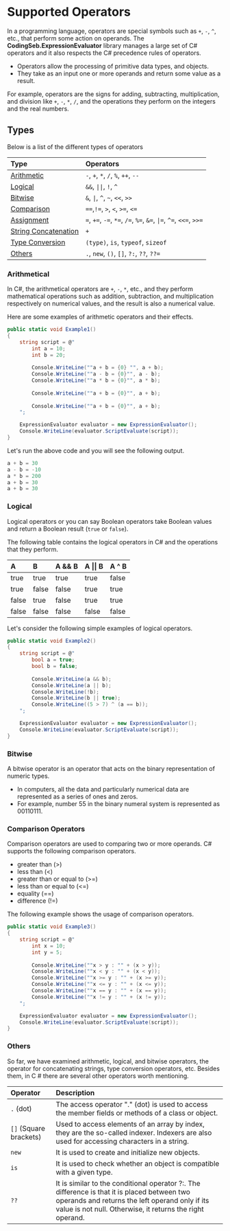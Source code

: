 ﻿---
PermaID: 100009
Name: Supported Operators
---

# Supported Operators

In a programming language, operators are special symbols such as `+`, `-`, `^`, etc., that perform some action on operands. The **CodingSeb.ExpressionEvaluator** library manages a large set of C# operators and it also respects the C# precedence rules of operators.

 - Operators allow the processing of primitive data types, and objects. 
 - They take as an input one or more operands and return some value as a result. 
 
For example, operators are the signs for adding, subtracting, multiplication, and division like `+`, `-`, `*`, `/`, and the operations they perform on the integers and the real numbers.

## Types

Below is a list of the different types of operators

| Type                                           | Operators                                                          |
|:-----------------------------------------------|:-------------------------------------------------------------------|
| [Arithmetic](#arithmetic)                      | `-`, `+`, `*`, `/`, `%`, `++`, `--`                                |
| [Logical](#logical)                            | `&&`, `\|\|`, `!`, `^`                                               |
| [Bitwise](#bitwise)                            | `&`, `\|`, `^`, `~`, `<<`, `>>`                                     |
| [Comparison](#comparison)                      | `==`,`!=`, `>`, `<`, `>=`, `<=`                                    |
| [Assignment](#assignment)                      | `=`, `+=`, `-=`, `*=`, `/=`, `%=`, `&=`, `\|=`, `^=`, `<<=`, `>>=`  |
| [String Concatenation](#string-concatenation)  | `+`                                                                |
| [Type Conversion](#type-conversion)            | `(type)`, `is`, `typeof`, `sizeof`                           |
| [Others](#others)                              | `.`, `new`, `()`, `[]`, `?:`, `??`, `??=`                          |

### Arithmetical

In C#, the arithmetical operators are `+`, `-`, `*`, etc., and they perform mathematical operations such as addition, subtraction, and multiplication respectively on numerical values, and the result is also a numerical value.

Here are some examples of arithmetic operators and their effects.


```csharp
public static void Example1()
{
    string script = @"
        int a = 10;
        int b = 20;
        
        Console.WriteLine(""a + b = {0} "", a + b);
        Console.WriteLine(""a - b = {0}"", a - b);
        Console.WriteLine(""a * b = {0}"", a * b);
                          
        Console.WriteLine(""a + b = {0}"", a + b);
                          
        Console.WriteLine(""a + b = {0}"", a + b);
    ";

    ExpressionEvaluator evaluator = new ExpressionEvaluator();
    Console.WriteLine(evaluator.ScriptEvaluate(script));
}
```

Let's run the above code and you will see the following output.

```csharp
a + b = 30
a - b = -10
a * b = 200
a + b = 30
a + b = 30
```    

### Logical

Logical operators or you can say Boolean operators take Boolean values and return a Boolean result (`true` or `false`).

The following table contains the logical operators in C# and the operations that they perform.

| A        | B         | A && B              | A \|\| B         | A ^ B               |
|:---------|:----------|:--------------------|:-----------------|:--------------------|
| true     | true      | true                | true             | false               |
| true     | false     | false               | true             | true                |
| false    | true      | false               | true             | true                |
| false    | false     | false               | false            | false               |

Let's consider the following simple examples of logical operators.

```csharp
public static void Example2()
{
    string script = @"
        bool a = true;
        bool b = false;
        
        Console.WriteLine(a && b);             
        Console.WriteLine(a || b);             
        Console.WriteLine(!b);                 
        Console.WriteLine(b || true);          
        Console.WriteLine((5 > 7) ^ (a == b)); 
    ";

    ExpressionEvaluator evaluator = new ExpressionEvaluator();
    Console.WriteLine(evaluator.ScriptEvaluate(script));
}
```

### Bitwise

A bitwise operator is an operator that acts on the binary representation of numeric types. 

 - In computers, all the data and particularly numerical data are represented as a series of ones and zeros. 
 - For example, number 55 in the binary numeral system is represented as 00110111.

### Comparison Operators

Comparison operators are used to comparing two or more operands. C# supports the following comparison operators.

- greater than (>)
- less than (<)
- greater than or equal to (>=)
- less than or equal to (<=)
- equality (==)
- difference (!=)

The following example shows the usage of comparison operators.

```csharp
public static void Example3()
{
    string script = @"
        int x = 10; 
        int y = 5; 
        
        Console.WriteLine(""x > y : "" + (x > y));  
        Console.WriteLine(""x < y : "" + (x < y));  
        Console.WriteLine(""x >= y : "" + (x >= y));
        Console.WriteLine(""x <= y : "" + (x <= y));
        Console.WriteLine(""x == y : "" + (x == y));
        Console.WriteLine(""x != y : "" + (x != y));
    ";

    ExpressionEvaluator evaluator = new ExpressionEvaluator();
    Console.WriteLine(evaluator.ScriptEvaluate(script));
}
```


### Others

So far, we have examined arithmetic, logical, and bitwise operators, the operator for concatenating strings, type conversion operators, etc. Besides them, in C # there are several other operators worth mentioning.

| Operator         | Description                                                    |
|:-----------------|:---------------------------------------------------------------|
| `.` (dot)        | The access operator "." (dot) is used to access the member fields or methods of a class or object. |
| `[]` (Square brackets) |  Used to access elements of an array by index, they are the so-called indexer. Indexers are also used for accessing characters in a string. |
| `new`            | It is used to create and initialize new objects. |
| `is`             | It is used to check whether an object is compatible with a given type. |
| `??`             | It is similar to the conditional operator ?:. The difference is that it is placed between two operands and returns the left operand only if its value is not null. Otherwise, it returns the right operand. |

